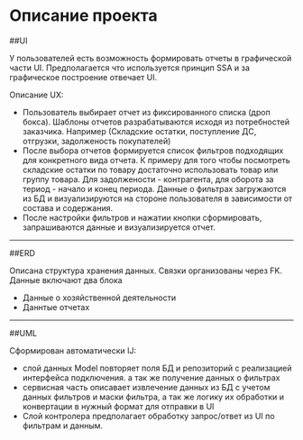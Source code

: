 # Описание проекта
##UI

У пользователей есть возможность формировать отчеты в графической части UI.
Предполагается что используется принцип SSA и за графическое построение отвечает UI.

Описание UX:
- Пользователь выбирает отчет из фиксированного списка (дроп бокса). Шаблоны отчетов разрабатываются исходя из
потребностей заказчика.
Например (Складские остатки, поступление ДС, отгрузки, задолженость покупателей)
- После выбора отчетов формируется список фильтров подходящих для конкретного вида отчета.
К примеру для того чтобы посмотреть складские остатки по товару достаточно использовать товар или группу товара.
Для задолжености - контрагента, для оборота за териод - начало и конец периода. Данные о фильтрах загружаются из БД 
и визуализируются  на стороне пользователя в зависимости от состава и содержания.
- После  настройки фильтров и нажатии  кнопки сформировать, запрашиваются данные и визуализируется 
отчет.
----
##ERD

Описана структура хранения данных. Связки организованы через FK.
Данные включают два блока 
- Данные о хозяйственной деятельности
- Даннтые отчетах

---
##UML

Сформирован автоматически IJ: 

- слой данных Model повторяет поля БД и репозиторий с реализацией интерфейса подключения. а так же получение данных о фильтрах
- сервисная часть описавает извлечение данных из БД с учетом данных фильтров и маски фильтра,
а так же логику их обработки и конвертации в нужный формат для отправки в UI
- Слой контролера предполагает обработку запрос/ответ из UI по фильтрам и данным.




